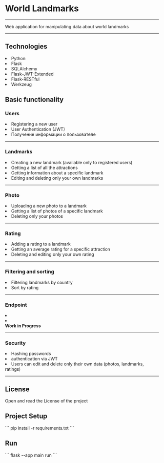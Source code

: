 <h1>World Landmarks</h1>
<hr>
<p>Web application for manipulating data about world landmarks</p>
<hr>
<h2>Technologies</h2>
<li>Python</li>
<li>Flask</li>
<li>SQLAlchemy</li>
<li>Flask-JWT-Extended</li>
<li>Flask-RESTful</li>
<li>Werkzeug</li>


<h2>Basic functionality</h2>
<h3>Users</h3>
<li>Registering a new user</li>
<li>User Authentication (JWT)</li>
<li>Получение информации о пользователе</li>
<hr>
<h3>Landmarks</h3>
<li>Creating a new landmark (available only to registered users)</li>
<li>Getting a list of all the attractions</li>
<li>Getting information about a specific landmark</li>
<li>Editing and deleting only your own landmarks</li>
<hr>
<h3>Photo</h3>
<li>Uploading a new photo to a landmark</li>
<li>Getting a list of photos of a specific landmark</li>
<li>Deleting only your photos</li>
<hr>
<h3>Rating</h3>
<li>Adding a rating to a landmark</li>
<li>Getting an average rating for a specific attraction</li>
<li>Deleting and editing only your own rating</li>
<hr>
<h3>Filtering and sorting</h3>
<li>Filtering landmarks by country</li>
<li>Sort by rating</li>
<hr>
<h3>Endpoint</h3>
<li></li>
<li></li>
<b>Work in Progress</b>
<hr>
<h3>Security</h3>
<li>Hashing passwords</li>
<li>authentication via JWT</li>
<li>Users can edit and delete only their own data (photos, landmarks, ratings)</li>
<hr>
<h2>License</h2>
<p>Open and read the License of the project</p>

<h2>Project Setup</h2>
```
pip install -r requirements.txt
```

<h2>Run</h2>
```
flask --app main run
```
